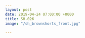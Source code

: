 ```yaml
---
layout: post
date: 2019-04-24 07:00:00 +0000
title: SH-026
image: "/sh_brownshorts_front.jpg"

---
```

